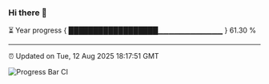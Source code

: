 ### Hi there 👋

⏳ Year progress { ██████████████████▁▁▁▁▁▁▁▁▁▁▁▁ } 61.30 %

---

⏰ Updated on Tue, 12 Aug 2025 18:17:51 GMT

![Progress Bar CI](https://github.com/Shyam-Makwana/GitHub-Actions-Demo/workflows/Progress%20Bar%20CI/badge.svg)
